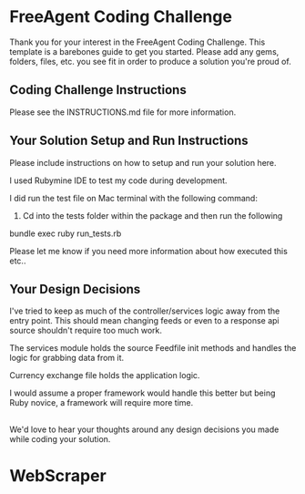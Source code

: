 # FreeAgent Coding Challenge

Thank you for your interest in the FreeAgent Coding Challenge.  This template is a barebones guide to get you started.  Please add any gems, folders, files, etc. you see fit in order to produce a solution you're proud of.

## Coding Challenge Instructions

Please see the INSTRUCTIONS.md file for more information.

## Your Solution Setup and Run Instructions

Please include instructions on how to setup and run your solution here.

I used Rubymine IDE to test my code during development.

I did run the test file on Mac terminal with the following command:

1. Cd into the tests folder within the package and then run the following

bundle exec ruby run_tests.rb

Please let me know if you need more information about how executed this etc..

## Your Design Decisions

I've tried to keep as much of the controller/services logic away from the entry point.
This should mean changing feeds or even to a response api source shouldn't require too much work.
  
The services module holds the source Feedfile init methods and handles the logic for grabbing data from it.

Currency exchange file holds the application logic.

I would assume a proper framework would handle this better but being Ruby novice, a framework will require more time.

##
We'd love to hear your thoughts around any design decisions you made while coding your solution.
# WebScraper
